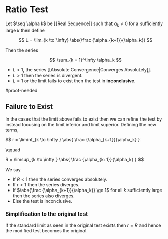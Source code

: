 # Ratio Test

Let $\seq \alpha k$ be [[Real Sequence]] such that $\alpha_k \ne 0$ for a sufficiently large $k$ then define

$$
L = \lim_{k \to \infty} \abs{\frac {\alpha_{k+1}}{\alpha_k}}
$$

Then the series

$$ \sum_{k = 1}^\infty \alpha_k $$

- $L < 1$, the series [[Absolute Convergence|Converges Absolutely]].
-  $L > 1$ then the series is divergent.
-  $L = 1$ or the limit fails to exist then the test in **inconclusive**.

#proof-needed

## Failure to Exist

In the cases that the limit above fails to exist then we can refine the test by instead focusing on the limit inferior and limit superior. Defining the new terms,

$$
r = \liminf_{k \to \infty } \abs{
	\frac {\alpha_{k+1}}{\alpha_k}
}

\qquad

R = \limsup_{k \to \infty } \abs{
	\frac {\alpha_{k+1}}{\alpha_k}
}
$$

We say

- If $R < 1$ then the series converges absolutely.
- If $r > 1$ then the series diverges.
- If $\abs{\frac {\alpha_{k+1}}{\alpha_k}} \ge 1$ for all $k$ sufficiently large then the series also diverges.
- Else the test is inconclusive.

### Simplification to the original test

If the standard limit as seen in the original test exists then $r = R$ and hence the modified test becomes the original.
